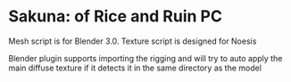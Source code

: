 # Sakuna: of Rice and Ruin PC
Mesh script is for Blender 3.0. Texture script is designed for Noesis

Blender plugin supports importing the rigging and will try to auto apply the main diffuse texture if it detects it in the same directory as the model
